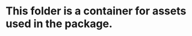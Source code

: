 <!-- 
BSD 3-Clause License
Copyright © 2022, GM Consult Pty Ltd
All rights reserved. 
-->

# This folder is a container for assets used in the package.